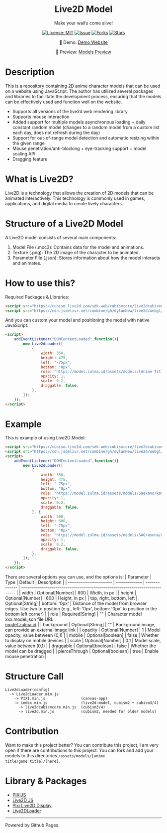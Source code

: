 <div align="center">
<h1>Live2D Model</h1>

<p>Make your waifu come alive!</p>

[![License: MIT](https://img.shields.io/badge/License-MIT-yellow.svg)](https://raw.githubusercontent.com/AzharRizky/Live2D-Model/main/LICENSE)
[![Issue](https://img.shields.io/github/issues/AzharRizky/Live2D-Model)](https://img.shields.io/github/issues/AzharRizky/Live2D-Model)
[![Forks](https://img.shields.io/github/forks/AzharRizky/Live2D-Model)](https://img.shields.io/github/forks/AzharRizky/Live2D-Model)
[![Stars](https://img.shields.io/github/stars/AzharRizky/Live2D-Model)](https://img.shields.io/github/stars/AzharRizky/Live2D-Model)

📢 Demo: [Demo Website](https://zulma.id/)

📖 Preview: [Models Preview](https://model.zulma.id/)

</div>

# Description

This is a repository containing 2D anime character models that can be used on a website using JavaScript. The author has utilized several packages and libraries to facilitate the development process, ensuring that the models can be effectively used and function well on the website.

- Supports all versions of the live2d web rendering library  
- Supports mouse interaction  
- Added support for multiple models asynchronous loading + daily constant random model (changes to a random model from a custom list each day, does not refresh during the day)  
- Support for out-of-range model detection and automatic resizing within the given range
- Mouse penetration/anti-blocking + eye-tracking support + model scaling API
- Dragging feature

# What is Live2D?

Live2D is a technology that allows the creation of 2D models that can be animated interactively. This technology is commonly used in games, applications, and digital media to create lively characters.

# Structure of a Live2D Model

A Live2D model consists of several main components:
1. Model File (.moc3): Contains data for the model and animations.
2. Texture (.png): The 2D image of the character to be animated.
3. Parameter File (.json): Stores information about how the model interacts and animates.

# How to use this?

Required Packages & Libraries:
```html
<script src="https://cubism.live2d.com/sdk-web/cubismcore/live2dcubismcore.min.js"></script>
<script src="https://cdn.jsdelivr.net/combine/gh/dylanNew/live2d/webgl/Live2D/lib/live2d.min.js,npm/pixi.js@6.5.2/dist/browser/pixi.min.js,npm/pixi-live2d-display/dist/index.min.js,gh/Weidows-projects/Live2dLoader/dist/Live2dLoader.min.js"></script>
```

And you can custom your model and positioning the model with native JavaScript:
```html
<script>
    addEventListener("DOMContentLoaded",function(){
        new Live2dLoader([
            {
                width: 350,
                height: 475,
                left: "-75px",
                bottom: "0px",
                role: "https://model.zulma.id/assets/models/[Anime Title/Game Title]/[Character Name]/[model name].json",
                opacity: 1,
                scale: 0.2,
                draggable: false,
            },
        ]);
    });
</script>
```

# Example

This is example of using Live2D Model:
```html
<script src="https://cubism.live2d.com/sdk-web/cubismcore/live2dcubismcore.min.js"></script>
<script src="https://cdn.jsdelivr.net/combine/gh/dylanNew/live2d/webgl/Live2D/lib/live2d.min.js,npm/pixi.js@6.5.2/dist/browser/pixi.min.js,npm/pixi-live2d-display/dist/index.min.js,gh/Weidows-projects/Live2dLoader/dist/Live2dLoader.min.js"></script>
<script>
    addEventListener("DOMContentLoaded",function(){
        new Live2dLoader([
            {
                width: 350,
                height: 475,
                left: "-75px",
                bottom: "0px",
                role: "https://model.zulma.id/assets/models/Saekano/kato/01.json",
                opacity: 1,
                scale: 0.2,
                draggable: false,
            }, {
                width: 500,
                height: 600,
                left: "-75px",
                bottom: "0px",
                role: "https://model.zulma.id/assets/models/SAO/asuna/asuna_01/asuna_01.model.json",
                opacity: 1,
                scale: 0.2,
                draggable: false,
            },
        ]);
    });
</script>
```

There are several options you can use, and the options is:
| Parameter              | Type          | Default       | Description                                                                 |
| ---------------------- | ------------- | ------------- | --------------------------------------------------------------------------- |
| width                  | Optional[Number]  | 800           | Width, in px                                                               |
| height                 | Optional[Number]  | 600           | Height, in px                                                              |
| top, right, bottom, left | Optional[String]  | bottom: '0px' | Distance of the model from browser edges. Use two to position (e.g., left: '0px', bottom: '0px' to position in the bottom left corner) |
| role                   | Required[String]  | ""            | Character model xxx.model.json file URL </br> [model.zulma.id](https://github.com/AzharRizky/Live2D-Model) |
| background             | Optional[String]  | ""            | Background image, can provide an external image link                       |
| opacity                | Optional[Number]  | 1             | Model opacity, value between (0,1)                                         |
| mobile                 | Optional[boolean] | false         | Whether to display on mobile devices                                       |
| scale                  | Optional[Number]  | 0.1           | Model scale, value between (0,1)                                           |
| draggable              | Optional[boolean] | false         | Whether the model can be dragged                                           |
| pierceThrough          | Optional[boolean] | true          | Enable mouse penetration                                                   |

# Structure Call

```
Live2dLoader(config)  
  -> Live2dLoader.min.js  
    -> PIXI.min.js                (canvas-app)  
    -> index.min.js               (live2d-model, cubism2 + cubism3/4)  
      -> live2dcubismcore.min.js  (cubism3/4)  
      -> live2d.min.js            (cubism2, needed for older models)  
```

# Contribution

Want to make this project better? You can contribute this project, I am very open if there are contributions to this project. You can fork and add your models to this directories <code>/assets/models/[anime title/game title]/[here]</code>.

# Library & Packages

- [PIXIJS](https://github.com/pixijs/pixijs)
- [Live2D JS](https://www.live2d.com/en/sdk/about/)
- [Pixi Live2D Display](https://github.com/guansss/pixi-live2d-display)
- [Live2DLoader](https://github.com/Weidows-projects/Live2dLoader)

---

Powered by Github Pages.
